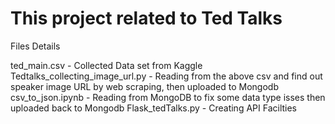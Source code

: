 # This project related to Ted Talks 

Files Details
  
  ted_main.csv  - Collected Data set from Kaggle
  Tedtalks_collecting_image_url.py - Reading from the above csv and find out speaker image URL by web scraping, then uploaded to Mongodb
  csv_to_json.ipynb - Reading from MongoDB to fix some data type isses then uploaded back to Mongodb
  Flask_tedTalks.py - Creating API Facilties 
  
